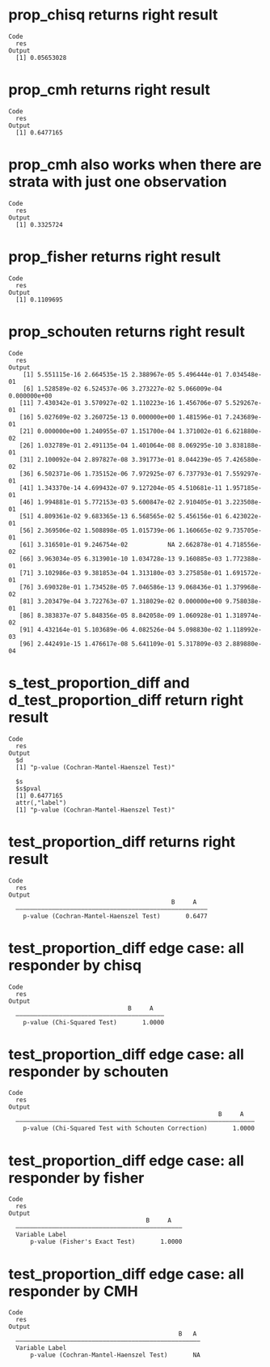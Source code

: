 # prop_chisq returns right result

    Code
      res
    Output
      [1] 0.05653028

# prop_cmh returns right result

    Code
      res
    Output
      [1] 0.6477165

# prop_cmh also works when there are strata with just one observation

    Code
      res
    Output
      [1] 0.3325724

# prop_fisher returns right result

    Code
      res
    Output
      [1] 0.1109695

# prop_schouten returns right result

    Code
      res
    Output
        [1] 5.551115e-16 2.664535e-15 2.388967e-05 5.496444e-01 7.034548e-01
        [6] 1.528589e-02 6.524537e-06 3.273227e-02 5.066009e-04 0.000000e+00
       [11] 7.430342e-01 3.570927e-02 1.110223e-16 1.456706e-07 5.529267e-01
       [16] 5.027609e-02 3.260725e-13 0.000000e+00 1.481596e-01 7.243689e-01
       [21] 0.000000e+00 1.240955e-07 1.151700e-04 1.371002e-01 6.621880e-02
       [26] 1.032789e-01 2.491135e-04 1.401064e-08 8.069295e-10 3.838188e-01
       [31] 2.100092e-04 2.897827e-08 3.391773e-01 8.044239e-05 7.426580e-02
       [36] 6.502371e-06 1.735152e-06 7.972925e-07 6.737793e-01 7.559297e-01
       [41] 1.343370e-14 4.699432e-07 9.127204e-05 4.510681e-11 1.957185e-01
       [46] 1.994881e-01 5.772153e-03 5.600847e-02 2.910405e-01 3.223508e-01
       [51] 4.809361e-02 9.683365e-13 6.568565e-02 5.456156e-01 6.423022e-01
       [56] 2.369506e-02 1.508898e-05 1.015739e-06 1.160665e-02 9.735705e-01
       [61] 3.316501e-01 9.246754e-02           NA 2.662878e-01 4.718556e-02
       [66] 3.963034e-05 6.313901e-10 1.034728e-13 9.160885e-03 1.772388e-01
       [71] 3.102986e-03 9.381853e-04 1.313180e-03 3.275858e-01 1.691572e-01
       [76] 3.690328e-01 1.734528e-05 7.046586e-13 9.068436e-01 1.379968e-02
       [81] 3.203479e-04 3.722763e-07 1.318029e-02 0.000000e+00 9.758038e-01
       [86] 8.383837e-07 5.848356e-05 8.842058e-09 1.060928e-01 1.318974e-02
       [91] 4.432164e-01 5.103689e-06 4.082526e-04 5.098830e-02 1.118992e-03
       [96] 2.442491e-15 1.476617e-08 5.641109e-01 5.317809e-03 2.889880e-04

# s_test_proportion_diff and d_test_proportion_diff return right result

    Code
      res
    Output
      $d
      [1] "p-value (Cochran-Mantel-Haenszel Test)"
      
      $s
      $s$pval
      [1] 0.6477165
      attr(,"label")
      [1] "p-value (Cochran-Mantel-Haenszel Test)"
      
      

# test_proportion_diff returns right result

    Code
      res
    Output
                                                 B     A   
      —————————————————————————————————————————————————————
        p-value (Cochran-Mantel-Haenszel Test)       0.6477

# test_proportion_diff edge case: all responder by chisq

    Code
      res
    Output
                                     B     A   
      —————————————————————————————————————————
        p-value (Chi-Squared Test)       1.0000

# test_proportion_diff edge case: all responder by schouten

    Code
      res
    Output
                                                              B     A   
      ——————————————————————————————————————————————————————————————————
        p-value (Chi-Squared Test with Schouten Correction)       1.0000

# test_proportion_diff edge case: all responder by fisher

    Code
      res
    Output
                                          B     A   
      ——————————————————————————————————————————————
      Variable Label                                
          p-value (Fisher's Exact Test)       1.0000

# test_proportion_diff edge case: all responder by CMH

    Code
      res
    Output
                                                   B   A 
      ———————————————————————————————————————————————————
      Variable Label                                     
          p-value (Cochran-Mantel-Haenszel Test)       NA

